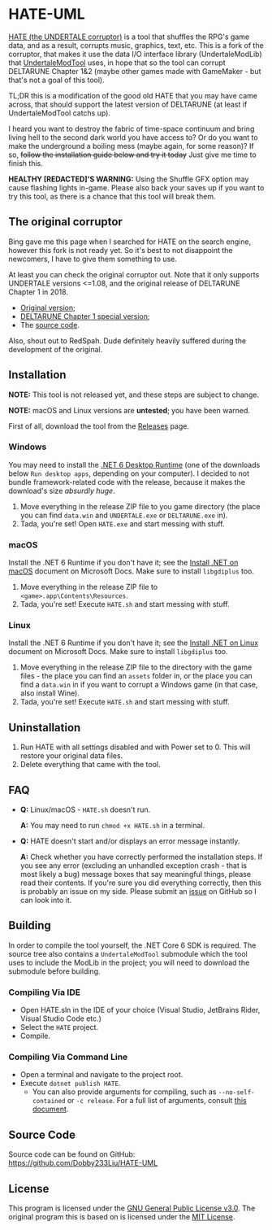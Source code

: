 # HATE-UML

[HATE (the UNDERTALE corruptor)](https://www.reddit.com/r/Undertale/comments/41lb16/hate_the_undertale_corruptor/) is a tool that shuffles the RPG's game data, and as a result, corrupts music, graphics, text, etc. This is a fork of the corruptor, that makes it use the data I/O interface library (UndertaleModLib) that [UndertaleModTool](https://github.com/krzys-h/UndertaleModTool) uses, in hope that so the tool can corrupt DELTARUNE Chapter 1&2 (maybe other games made with GameMaker - but that's not a goal of this tool).

TL;DR this is a modification of the good old HATE that you may have came across, that should support the latest version of DELTARUNE (at least if UndertaleModTool catchs up).

I heard you want to destroy the fabric of time-space continuum and bring living hell to the second dark world you have access to? Or do you want to make the underground a boiling mess (maybe again, for some reason)? If so, ~~follow the installation guide below and try it today~~ Just give me time to finish this.

**HEALTHY \[REDACTED]'S WARNING:** Using the Shuffle GFX option may cause flashing lights in-game. Please also back your saves up if you want to try this tool, as there is a chance that this tool will break them.

## The original              corruptor

Bing gave me this page when I searched for HATE on the search engine, however this fork is not ready yet.
So it's best to not disappoint the newcomers, I have to give them something to use.

At least you can check the original corruptor out. Note that it only supports UNDERTALE versions <=1.08, and the original release of DELTARUNE Chapter 1 in 2018.

* [Original version](https://www.reddit.com/r/Undertale/comments/41lb16/hate_the_undertale_corruptor/);
* [DELTARUNE Chapter 1 special version](https://www.reddit.com/r/Deltarune/comments/9v1vd7/hate_the_deltarune_corruptor/);
* The [source code](https://github.com/RedSpah/HATE).

Also, shout out to RedSpah. Dude definitely heavily suffered during the development of the original.

## Installation

**NOTE:** This tool is not released yet, and these steps are subject to change.

**NOTE:** macOS and Linux versions are **untested**; you have been warned.

First of all, download the tool from the [Releases](https://github.com/Dobby233Liu/HATE-UML/releases) page.

### Windows

You may need to install the [.NET 6 Desktop Runtime](https://dotnet.microsoft.com/en-us/download/dotnet/6.0/runtime) (one of the downloads below `Run desktop apps`, depending on your computer). I decided to not bundle framework-related code with the release, because it makes the download's size *absurdly huge*.

1. Move everything in the release ZIP file to you game directory (the place you can find `data.win` and `UNDERTALE.exe` or `DELTARUNE.exe` in).
2. Tada, you're set! Open `HATE.exe` and start messing with stuff.

### macOS

Install the .NET 6 Runtime if you don't have it; see the [Install .NET on macOS](https://docs.microsoft.com/en-us/dotnet/core/install/macos) document on Microsoft Docs.
Make sure to install `libgdiplus` too.

1. Move everything in the release ZIP file to `<game>.app\Contents\Resources`.
2. Tada, you're set! Execute `HATE.sh` and start messing with stuff.

### Linux

Install the .NET 6 Runtime if you don't have it; see the [Install .NET on Linux](https://docs.microsoft.com/en-us/dotnet/core/install/linux) document on Microsoft Docs.
Make sure to install `libgdiplus` too.

1. Move everything in the release ZIP file to the directory with the game files - the place you can find an `assets` folder in, or the place you can find a `data.win` in if you want to corrupt a Windows game (in that case, also install Wine).
2. Tada, you're set! Execute `HATE.sh` and start messing with stuff.

## Uninstallation

1. Run HATE with all settings disabled and with Power set to 0. This will restore your original data files.
2. Delete everything that came with the tool.

## FAQ

* **Q:** Linux/macOS - `HATE.sh` doesn't run.

    **A:** You may need to run `chmod +x HATE.sh` in a terminal.

* **Q:** HATE doesn't start and/or displays an error message instantly.

    **A:** Check whether you have correctly performed the installation steps. If you see any error (excluding an unhandled exception crash - that is most likely a bug) message boxes that say meaningful things, please read their contents. If you're sure you did everything correctly, then this is probably an issue on my side. Please submit an [issue](https://github.com/Dobby233Liu/HATE-UML/issues) on GitHub so I can look into it.

## Building

In order to compile the tool yourself, the .NET Core 6 SDK is required. The source tree also contains a `UndertaleModTool` submodule which the tool uses to include the ModLib in the project; you will need to download the submodule before building.

### Compiling Via IDE

* Open HATE.sln in the IDE of your choice (Visual Studio, JetBrains Rider, Visual Studio Code etc.)
* Select the `HATE` project.
* Compile.

### Compiling Via Command Line

* Open a terminal and navigate to the project root.
* Execute `dotnet publish HATE`.
  * You can also provide arguments for compiling, such as `--no-self-contained` or `-c release`.
    For a full list of arguments, consult [this document](https://docs.microsoft.com/dotnet/core/tools/dotnet-publish).

## Source Code

Source code can be found on GitHub:
https://github.com/Dobby233Liu/HATE-UML

## License

This program is licensed under the [GNU General Public License v3.0](COPYING.txt).
The original program this is based on is licensed under the [MIT License](LICENSE.MIT.txt).
